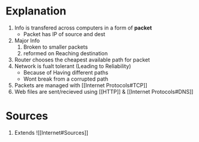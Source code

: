 # Explanation
1. Info is transfered across computers in a form of **packet**
	- Packet has IP of source and dest
2. Major Info
	1. Broken to smaller packets 
	2. reformed on Reaching destination
3. Router chooses the cheapest available path for packet 
4. Network is fualt tolerant (Leading to Reliability)
	- Because of Having different paths
	-  Wont break from a corrupted path 
5. Packets are managed with [[Internet Protocols#TCP]]
6. Web files are sent/recieved using [[HTTP]] & [[Internet Protocols#DNS]]
# Sources
1. Extends ![[Internet#Sources]]
